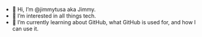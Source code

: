 - 👋 Hi, I’m @jimmytusa aka Jimmy.
- 👀 I’m interested in all things tech.
- 🌱 I’m currently learning about GitHub, what GitHub is used for, and how I can use it.

<!---
jimmytusa/jimmytusa is a ✨ special ✨ repository because its `README.md` (this file) appears on your GitHub profile.
You can click the Preview link to take a look at your changes.
--->
